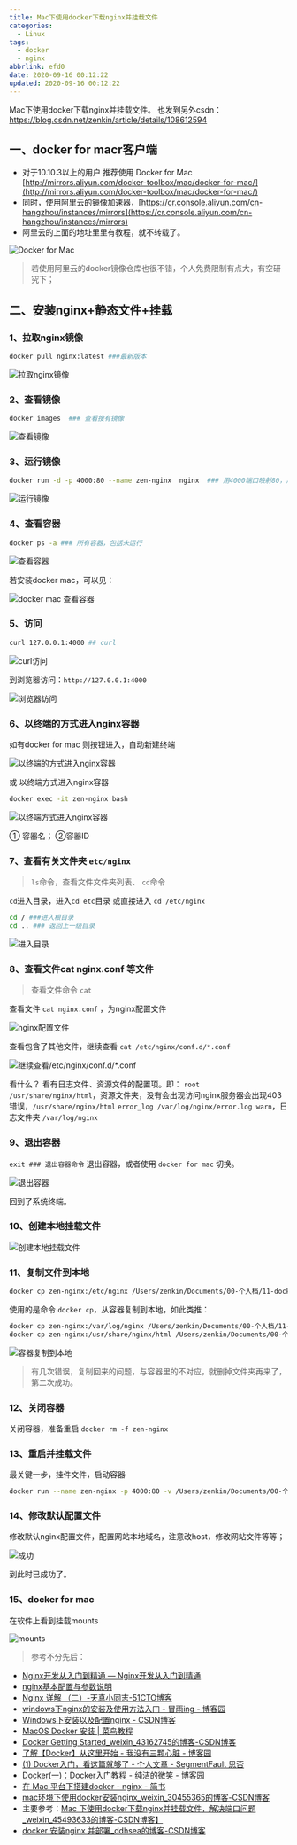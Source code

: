 ```yaml
---
title: Mac下使用docker下载nginx并挂载文件
categories:
  - Linux
tags:
  - docker
  - nginx
abbrlink: efd0
date: 2020-09-16 00:12:22
updated: 2020-09-16 00:12:22
---
```


Mac下使用docker下载nginx并挂载文件。
也发到另外csdn：<https://blog.csdn.net/zenkin/article/details/108612594>

<!-- more -->
## 一、docker for macr客户端

- 对于10.10.3以上的用户 推荐使用 Docker for Mac [http://mirrors.aliyun.com/docker-toolbox/mac/docker-for-mac/](http://mirrors.aliyun.com/docker-toolbox/mac/docker-for-mac/)
- 同时，使用阿里云的镜像加速器，[https://cr.console.aliyun.com/cn-hangzhou/instances/mirrors](https://cr.console.aliyun.com/cn-hangzhou/instances/mirrors)  
- 阿里云的上面的地址里里有教程，就不转载了。

![Docker for Mac](https://i.loli.net/2020/09/16/qobDTG3cA4pIy5w.png)

> 若使用阿里云的docker镜像仓库也很不错，个人免费限制有点大，有空研究下；

## 二、安装nginx+静态文件+挂载

### 1、拉取nginx镜像

```bash
docker pull nginx:latest ###最新版本
```

![拉取nginx镜像](https://i.loli.net/2020/09/16/x5NMkuQ2m7wHYTz.png)

### 2、查看镜像

```bash
docker images  ### 查看搜有镜像
```

![查看镜像](https://i.loli.net/2020/09/16/7iE1Yn9mKusprtv.png)

### 3、运行镜像

```bash
docker run -d -p 4000:80 --name zen-nginx  nginx  ### 用4000端口映射80，用zen-nginx作为容器名，对应仓库nginx
```

![运行镜像](https://i.loli.net/2020/09/16/C5nIXgbZ2SEJi6x.png)

### 4、查看容器

```bash
docker ps -a ### 所有容器，包括未运行
```

![查看容器](https://i.loli.net/2020/09/16/rhg7IBx5u4sjRSF.png)

若安装docker mac，可以见：

![docker mac 查看容器](https://i.loli.net/2020/09/16/VKxuaOoYXLskiFn.png)

### 5、访问

```bash
curl 127.0.0.1:4000 ## curl
```

![curl访问](https://i.loli.net/2020/09/16/YqPINMjDk2sfJiR.png)

到浏览器访问：`http://127.0.0.1:4000`

![浏览器访问](https://i.loli.net/2020/09/16/ZwG6VE7N8sXDnmt.png)

### 6、以终端的方式进入nginx容器

如有docker for mac 则按钮进入，自动新建终端

![以终端的方式进入nginx容器](https://i.loli.net/2020/09/16/GjBap9PoQRXd78W.png)

或 以终端方式进入nginx容器

```bash
docker exec -it zen-nginx bash
```

![以终端方式进入nginx容器](https://i.loli.net/2020/09/16/7HDLkeN8ZtIhQ2v.png)

① 容器名； ②容器ID

### 7、查看有关文件夹 `etc/nginx`

> `ls`命令，查看文件文件夹列表、
> `cd`命令

`cd`进入目录，进入`cd etc`目录 或直接进入 `cd /etc/nginx`

```bash
cd / ###进入根目录
cd .. ### 返回上一级目录
```

![进入目录](https://i.loli.net/2020/09/16/zh4BY2u87y5aLm9.png)

### 8、查看文件cat nginx.conf 等文件

> 查看文件命令 `cat`

查看文件 `cat nginx.conf` ，为nginx配置文件

![nginx配置文件](https://i.loli.net/2020/09/16/pnbtehYXAxwa9G5.png)

查看包含了其他文件，继续查看 `cat /etc/nginx/conf.d/*.conf`

![继续查看/etc/nginx/conf.d/*.conf](https://i.loli.net/2020/09/16/erl2EahUFfi46ky.png)

看什么？
看有日志文件、资源文件的配置项。即：
`root /usr/share/nginx/html`，资源文件夹，没有会出现访问nginx服务器会出现403错误，`/usr/share/nginx/html`
`error_log /var/log/nginx/error.log warn`，日志文件夹 `/var/log/nginx`

### 9、退出容器

`exit ### 退出容器命令` 退出容器，或者使用 `docker for mac` 切换。

![退出容器](https://i.loli.net/2020/09/16/a5UQ4nFlGe7sTP3.png)

回到了系统终端。

### 10、创建本地挂载文件

![创建本地挂载文件](https://i.loli.net/2020/09/16/bMxeBJAirWfKTG2.png)

### 11、复制文件到本地

```bash
docker cp zen-nginx:/etc/nginx /Users/zenkin/Documents/00-个人档/11-docker/demo-nginx/config/    ### nginx配置文件
```

使用的是命令 `docker cp`，从容器复制到本地，如此类推：

```bash
docker cp zen-nginx:/var/log/nginx /Users/zenkin/Documents/00-个人档/11-docker/demo-nginx/logs/   ###日志文件，注意路径
docker cp zen-nginx:/usr/share/nginx/html /Users/zenkin/Documents/00-个人档/11-docker/demo-nginx/data/   ### 资源内容文件，注意路径
```

![容器复制到本地](https://i.loli.net/2020/09/16/ZU24nrlMxRNW3Ee.png)

> 有几次错误，复制回来的问题，与容器里的不对应，就删掉文件夹再来了，第二次成功。

### 12、关闭容器

关闭容器，准备重启 `docker rm -f zen-nginx`

### 13、重启并挂载文件

最关键一步，挂件文件，启动容器

```bash
docker run --name zen-nginx -p 4000:80 -v /Users/zenkin/Documents/00-个人档/11-docker/demo-nginx/config/nginx/:/etc/nginx -v /Users/zenkin/Documents/00-个人档/11-docker/demo-nginx/data/html:/usr/share/nginx/html -v /Users/zenkin/Documents/00-个人档/11-docker/demo-nginx/logs:/var/log/nginx -d nginx
```

### 14、修改默认配置文件

修改默认nginx配置文件，配置网站本地域名，注意改host，修改网站文件等等；

![成功](https://i.loli.net/2020/09/16/PzeqMmUCpybLnfS.png)

到此时已成功了。

### 15、docker for mac

在软件上看到挂载mounts

![mounts](https://i.loli.net/2020/09/16/qn7OKHNR9MV4jSF.png)

> 参考不分先后：

- [Nginx开发从入门到精通 — Nginx开发从入门到精通](http://tengine.taobao.org/book/index.html)
- [nginx基本配置与参数说明](http://www.nginx.cn/76.html)
- [Nginx 详解 （二）-天真小同志-51CTO博客](https://blog.51cto.com/dengxi/1747883)
- [windows下nginx的安装及使用方法入门 - 冒雨ing - 博客园](https://www.cnblogs.com/saysmy/p/6609796.html)
- [Windows下安装以及配置nginx - CSDN博客](http://blog.csdn.net/u011192409/article/details/51084831)
- [MacOS Docker 安装 | 菜鸟教程](https://www.runoob.com/docker/macos-docker-install.html)
- [Docker Getting Started_weixin_43162745的博客-CSDN博客](https://blog.csdn.net/weixin_43162745/article/details/83241492)
- [了解【Docker】从这里开始 - 我没有三颗心脏 - 博客园](https://www.cnblogs.com/wmyskxz/p/10943169.html)
- [(1) Docker入门，看这篇就够了 - 个人文章 - SegmentFault 思否](https://segmentfault.com/a/1190000009544565#articleHeader6)
- [Docker(一)：Docker入门教程 - 纯洁的微笑 - 博客园](https://www.cnblogs.com/ityouknow/p/8520296.html)
- [在 Mac 平台下搭建docker - nginx - 简书](https://www.jianshu.com/p/0c86a7580f3a)
- [mac环境下使用docker安装nginx_weixin_30455365的博客-CSDN博客](https://blog.csdn.net/weixin_30455365/article/details/95964381)
- 主要参考：[Mac 下使用docker下载nginx并挂载文件，解决端口问题_weixin_45493633的博客-CSDN博客】](https://blog.csdn.net/weixin_45493633/article/details/103101182?utm_medium=distribute.pc_relevant.none-task-blog-title-1&spm=1001.2101.3001.4242)
- [docker 安装nginx 并部署_ddhsea的博客-CSDN博客](https://blog.csdn.net/ddhsea/article/details/92203713?utm_medium=distribute.pc_relevant_t0.none-task-blog-BlogCommendFromMachineLearnPai2-1.channel_param&depth_1-utm_source=distribute.pc_relevant_t0.none-task-blog-BlogCommendFromMachineLearnPai2-1.channel_param)


